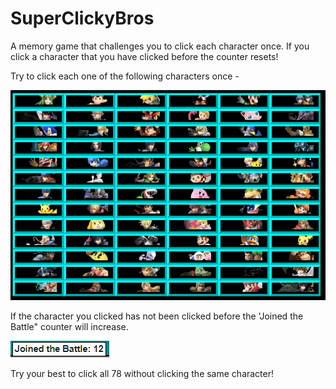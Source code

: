 # SuperClickyBros

A memory game that challenges you to click each character once. If you click a character that you have clicked before the counter resets!

Try to click each one of the following characters once - 

![ Characters ](./readme_pics/characters.png)

If the character you clicked has not been clicked before the 'Joined the Battle" counter will increase.

![ Joined the Battle ](./readme_pics/joined.png)

Try your best to click all 78 without clicking the same character!
